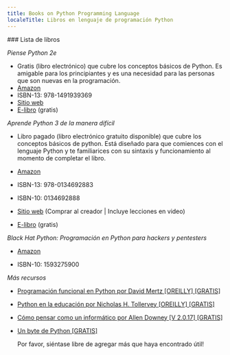 ```yaml
---
title: Books on Python Programming Language
localeTitle: Libros en lenguaje de programación Python
---
```

\### Lista de libros

_Piense Python 2e_

*   Gratis (libro electrónico) que cubre los conceptos básicos de Python. Es amigable para los principiantes y es una necesidad para las personas que son nuevas en la programación.
*   [Amazon](https://www.amazon.com/gp/product/1491939362/ref=as_li_qf_sp_asin_il_tl?ie=UTF8&camp=1789&creative=9325&creativeASIN=1491939362&linkCode=as2&tag=greenteapre01-20&linkId=XCU5FNNNMXRHDD7X)
*   ISBN-13: 978-1491939369
*   [Sitio web](http://greenteapress.com/wp/think-python-2e/)
*   [E-libro](http://greenteapress.com/thinkpython2/html/index.html) (gratis)

_Aprende Python 3 de la manera difícil_

*   Libro pagado (libro electrónico gratuito disponible) que cubre los conceptos básicos de python. Está diseñado para que comiences con el lenguaje Python y te familiarices con su sintaxis y funcionamiento al momento de completar el libro.
    
*   [Amazon](https://www.amazon.com/Learn-Python-Hard-Way-Introduction/dp/0134692888)
    
*   ISBN-13: 978-0134692883
    
*   ISBN-10: 0134692888
    
*   [Sitio web](https://learnpythonthehardway.org/) (Comprar al creador | Incluye lecciones en video)
    
*   [E-libro](https://learnpythonthehardway.org/python3/) (gratis)
  

_Black Hat Python: Programación en Python para hackers y pentesters_

*   [Amazon](https://smile.amazon.com/Black-Hat-Python-Programming-Pentesters/dp/1593275900/)
    
*   ISBN-10: 1593275900

_Más recursos_

*   [Programación funcional en Python por David Mertz \[OREILLY\] \[GRATIS\]](https://www.oreilly.com/programming/free/files/functional-programming-python.pdf)
    
*   [Python en la educación por Nicholas H. Tollervey \[OREILLY\] \[GRATIS\]](https://www.oreilly.com/programming/free/files/python-in-education.pdf)
    
*   [Cómo pensar como un informático por Allen Downey \[V 2.0.17\] \[GRATIS\]](http://greenteapress.com/thinkpython/thinkpython.pdf)
    
*   [Un byte de Python \[GRATIS\]](https://python.swaroopch.com)
    
    Por favor, siéntase libre de agregar más que haya encontrado útil!
